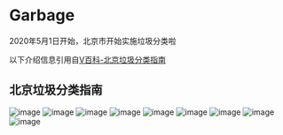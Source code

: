 # Garbage
2020年5月1日开始，北京市开始实施垃圾分类啦

以下介绍信息引用自[V百科-北京垃圾分类指南](https://baike.baidu.com/vbaike/%E5%8C%97%E4%BA%AC%E5%9E%83%E5%9C%BE%E5%88%86%E7%B1%BB%E6%8C%87%E5%8D%97/59065)

## 北京垃圾分类指南

![image](https://bkimg.cdn.bcebos.com/pic/a71ea8d3fd1f4134970a8f17f95782cad1c8a786f00b?x-bce-process=image/crop,x_0,y_0,w_730,h_420)
![image](https://bkimg.cdn.bcebos.com/pic/a71ea8d3fd1f4134970a8f17f95782cad1c8a786f00b?x-bce-process=image/crop,x_0,y_420,w_730,h_800)
![image](https://bkimg.cdn.bcebos.com/pic/a71ea8d3fd1f4134970a8f17f95782cad1c8a786f00b?x-bce-process=image/crop,x_0,y_1220,w_730,h_1000)
![image](https://bkimg.cdn.bcebos.com/pic/a71ea8d3fd1f4134970a8f17f95782cad1c8a786f00b?x-bce-process=image/crop,x_0,y_2220,w_730,h_1000)
![image](https://bkimg.cdn.bcebos.com/pic/a71ea8d3fd1f4134970a8f17f95782cad1c8a786f00b?x-bce-process=image/crop,x_0,y_3220,w_730,h_1000)
![image](https://bkimg.cdn.bcebos.com/pic/a71ea8d3fd1f4134970a8f17f95782cad1c8a786f00b?x-bce-process=image/crop,x_0,y_4220,w_730,h_1000)
![image](https://bkimg.cdn.bcebos.com/pic/a71ea8d3fd1f4134970a8f17f95782cad1c8a786f00b?x-bce-process=image/crop,x_0,y_5220,w_730,h_1000)
![image](https://bkimg.cdn.bcebos.com/pic/a71ea8d3fd1f4134970a8f17f95782cad1c8a786f00b?x-bce-process=image/crop,x_0,y_6220,w_730,h_1000)
![image](https://bkimg.cdn.bcebos.com/pic/a71ea8d3fd1f4134970a8f17f95782cad1c8a786f00b?x-bce-process=image/crop,x_0,y_7220,w_730,h_500)

 
